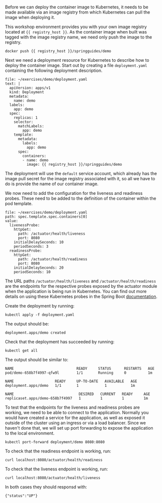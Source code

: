 Before we can deploy the container image to Kubernetes, it needs to be made available via an image registry from which Kubernetes can pull the image when deploying it.

This workshop environment provides you with your own image registry located at `{{ registry_host }}`. As the container image when built was tagged with the image registry name, we need only push the image to the registry.

```execute
docker push {{ registry_host }}/springguides/demo
```

Next we need a deployment resource for Kubernetes to describe how to deploy the container image. Start out by creating a file `deployment.yaml` containing the following deployment description.

```editor:append-lines-to-file
file: ~/exercises/demo/deployment.yaml
text: |
  apiVersion: apps/v1
  kind: Deployment
  metadata:
    name: demo
  labels:
    app: demo
  spec:
    replicas: 1
    selector:
      matchLabels:
        app: demo
    template:
      metadata:
        labels:
          app: demo
      spec:
        containers:
        - name: demo
          image: {{ registry_host }}/springguides/demo
```

The deployment will use the `default` service account, which already has the image pull secret for the image registry associated with it, so all we have to do is provide the name of our container image.

We now need to add the configuration for the liveness and readiness probes. These need to be added to the definition of the container within the pod template.

```editor:insert-value-into-yaml
file: ~/exercises/demo/deployment.yaml
path: spec.template.spec.containers[0]
value:
  livenessProbe:
    httpGet:
      path: /actuator/health/liveness
      port: 8080
    initialDelaySeconds: 10
    periodSeconds: 3
  readinessProbe:
    httpGet:
      path: /actuator/health/readiness
      port: 8080
    initialDelaySeconds: 20
    periodSeconds: 10
```

The URL paths `/actuator/health/liveness` and `/actuator/health/readiness` are the endpoints for the respective probes exposed by the actuator module when the application is being run in Kubernetes. You can find out more details on using these Kubernetes probes in the Spring Boot [documentation](https://docs.spring.io/spring-boot/docs/current/reference/htmlsingle/#production-ready-kubernetes-probes).

Create the deployment by running:

```execute
kubectl apply -f deployment.yaml
```

The output should be:

```
deployment.apps/demo created
```

Check that the deployment has succeeded by running:

```execute
kubectl get all
```

The output should be similar to:

```
NAME                             READY     STATUS      RESTARTS   AGE
pod/demo-658b7f4997-qfw9l        1/1       Running     0          1m

NAME                   READY     UP-TO-DATE   AVAILABLE   AGE
deployment.apps/demo   1/1       1            1           1m

NAME                              DESIRED   CURRENT   READY     AGE
replicaset.apps/demo-658b7f4997   1         1         1         1m
```

To test that the endpoints for the liveness and readiness probes are working, we need to be able to connect to the application. Normally you would have created a service for the application, as well as exposed it outside of the cluster using an ingress or via a load balancer. Since we haven't done that, we will set up port forwarding to expose the application to the local environment.

```execute
kubectl port-forward deployment/demo 8080:8080
```

To check that the readiness endpoint is working, run:

```execute-2
curl localhost:8080/actuator/health/readiness
```

To check that the liveness endpoint is working, run:

```execute-2
curl localhost:8080/actuator/health/liveness
```

In both cases they should responsd with:

```
{"status":"UP"}
```
